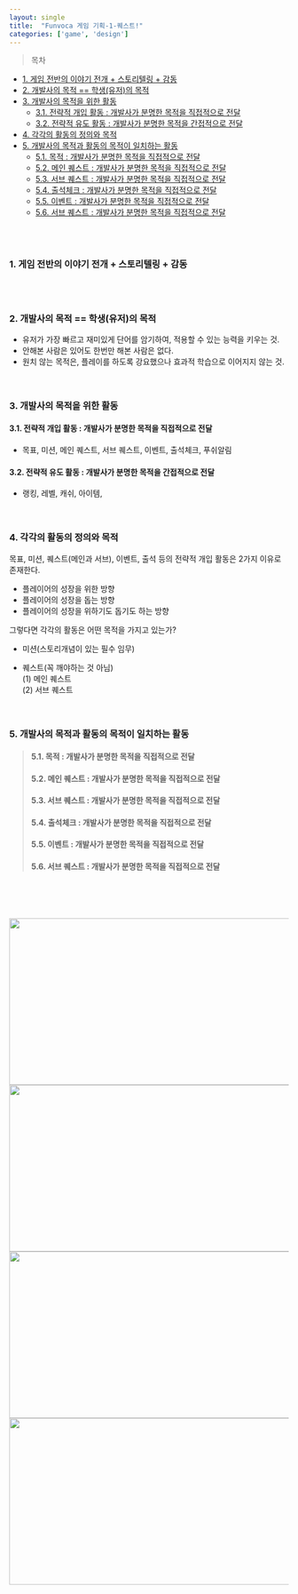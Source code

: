 ```yaml
---
layout: single
title:  "Funvoca 게임 기획-1-퀘스트!"
categories: ['game', 'design']
---
```

>목차
- [1. 게임 전반의 이야기 전개 + 스토리텔링 + 감동](#1-게임-전반의-이야기-전개--스토리텔링--감동)
- [2. 개발사의 목적  ==  학생(유저)의 목적](#2-개발사의-목적----학생유저의-목적)
- [3. 개발사의 목적을 위한 활동](#3-개발사의-목적을-위한-활동)
  - [3.1. 전략적 개입 활동 : 개발사가 분명한 목적을 직접적으로 전달](#31-전략적-개입-활동--개발사가-분명한-목적을-직접적으로-전달)
  - [3.2. 전략적 유도 활동 : 개발사가 분명한 목적을 간접적으로 전달](#32-전략적-유도-활동--개발사가-분명한-목적을-간접적으로-전달)
- [4. 각각의 활동의 정의와 목적](#4-각각의-활동의-정의와-목적)
- [5. 개발사의 목적과 활동의 목적이 일치하는 활동](#5-개발사의-목적과-활동의-목적이-일치하는-활동)
  - [5.1. 목적 : 개발사가 분명한 목적을 직접적으로 전달](#51-목적--개발사가-분명한-목적을-직접적으로-전달)
  - [5.2. 메인 퀘스트 : 개발사가 분명한 목적을 직접적으로 전달](#52-메인-퀘스트--개발사가-분명한-목적을-직접적으로-전달)
  - [5.3. 서브 퀘스트 : 개발사가 분명한 목적을 직접적으로 전달](#53-서브-퀘스트--개발사가-분명한-목적을-직접적으로-전달)
  - [5.4. 출석체크 : 개발사가 분명한 목적을 직접적으로 전달](#54-출석체크--개발사가-분명한-목적을-직접적으로-전달)
  - [5.5. 이벤트 : 개발사가 분명한 목적을 직접적으로 전달](#55-이벤트--개발사가-분명한-목적을-직접적으로-전달)
  - [5.6. 서브 퀘스트 : 개발사가 분명한 목적을 직접적으로 전달](#56-서브-퀘스트--개발사가-분명한-목적을-직접적으로-전달)
  
  
<br><br>

### 1. 게임 전반의 이야기 전개 + 스토리텔링 + 감동  
<br><br>

### 2. 개발사의 목적  ==  학생(유저)의 목적  
- 유저가 가장 빠르고 재미있게 단어를 암기하여, 적용할 수 있는 능력을 키우는 것.  
- 안해본 사람은 있어도 한번만 해본 사람은 없다.  
- 원치 않는 목적은, 플레이를 하도록 강요했으나 효과적 학습으로 이어지지 않는 것.  
<br><br>

### 3. 개발사의 목적을 위한 활동
#### 3.1. 전략적 개입 활동 : 개발사가 분명한 목적을 직접적으로 전달  
- 목표, 미션, 메인 퀘스트, 서브 퀘스트, 이벤트, 출석체크, 푸쉬알림  
#### 3.2. 전략적 유도 활동 : 개발사가 분명한 목적을 간접적으로 전달  
- 랭킹, 레벨, 캐쉬, 아이템,  
<br><br>
 
### 4. 각각의 활동의 정의와 목적  
목표, 미션, 퀘스트(메인과 서브), 이벤트, 출석 등의 전략적 개입 활동은 2가지 이유로 존재한다.  
- 플레이어의 성장을 위한 방향  
- 플레이어의 성장을 돕는 방향  
- 플레이어의 성장을 위하기도 돕기도 하는 방향  
  
그렇다면 각각의 활동은 어떤 목적을 가지고 있는가?  
- 미션(스토리개념이 있는 필수 임무)  

- 퀘스트(꼭 깨야하는 것 아님)  
  (1) 메인 퀘스트  
  (2) 서브 퀘스트  
<br><br>
 
### 5. 개발사의 목적과 활동의 목적이 일치하는 활동  
>#### 5.1. 목적 : 개발사가 분명한 목적을 직접적으로 전달  
>#### 5.2. 메인 퀘스트 : 개발사가 분명한 목적을 직접적으로 전달  
>#### 5.3. 서브 퀘스트 : 개발사가 분명한 목적을 직접적으로 전달  
>#### 5.4. 출석체크 : 개발사가 분명한 목적을 직접적으로 전달  
>#### 5.5. 이벤트 : 개발사가 분명한 목적을 직접적으로 전달  
>#### 5.6. 서브 퀘스트 : 개발사가 분명한 목적을 직접적으로 전달  
<br><br><br>

<center><img src = "https://user-images.githubusercontent.com/44697751/227115248-14bda920-d811-4313-8386-5e2ed4d97dff.png" width = "600" height = "300"></center>  
<center><img src = "https://user-images.githubusercontent.com/44697751/227115159-f9981702-ef4f-4f1e-90c7-bd8b9e0dfa3d.png" width = "600" height = "300"></center> <center><img src = "https://user-images.githubusercontent.com/44697751/227115322-86cab404-eb5b-4de7-9350-e0ffc8c73c09.png" width = "600" height = "300"></center> <center><img src = "https://user-images.githubusercontent.com/44697751/227115346-974318bc-2740-499e-9036-957255dd93ac.png" width = "600" height = "300"></center> 



